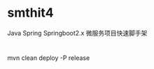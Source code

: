 # smthit4
Java Spring Springboot2.x 微服务项目快速脚手架

# 
mvn clean deploy -P release  
                   